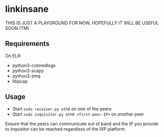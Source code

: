# linkinsane

THIS IS JUST A PLAYGROUND FOR NOW, HOPEFULLY IT WILL BE USEFUL SOON (TM)

## Requirements

On EL9:

 * python3-coloredlogs
 * python3-scapy
 * python3-zmq
 * libpcap

## Usage

 * Start `sudo receiver.py eth0` on one of the peers
 * Start `sudo inquisitor.py eth0 <first-peer-IP>` on another peer

Ensure that the peers can communicate out of band and the IP you provide to inquisitor
can be reached regardless of the IXP platform.
